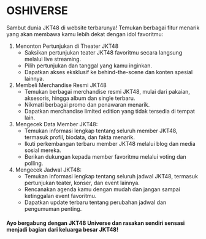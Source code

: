 # OSHIVERSE
Sambut dunia JKT48 di website terbarunya! Temukan berbagai fitur menarik yang akan membawa kamu lebih dekat dengan idol favoritmu:

1. Menonton Pertunjukan di Theater JKT48
    - Saksikan pertunjukan teater JKT48 favoritmu secara langsung melalui live streaming.
    - Pilih pertunjukan dan tanggal yang kamu inginkan.
    - Dapatkan akses eksklusif ke behind-the-scene dan konten spesial lainnya.
2. Membeli Merchandise Resmi JKT48
    - Temukan berbagai merchandise resmi JKT48, mulai dari pakaian, aksesoris, hingga album dan single terbaru.
    - Nikmati berbagai promo dan penawaran menarik.
    - Dapatkan merchandise limited edition yang tidak tersedia di tempat lain.
3. Mengecek Data Member JKT48:
    - Temukan informasi lengkap tentang seluruh member JKT48, termasuk profil, biodata, dan fakta menarik.
    - Ikuti perkembangan terbaru member JKT48 melalui blog dan media sosial mereka.
    - Berikan dukungan kepada member favoritmu melalui voting dan polling.
4. Mengecek Jadwal JKT48:
    - Temukan informasi lengkap tentang seluruh jadwal JKT48, termasuk pertunjukan teater, konser, dan event lainnya.
    - Rencanakan agenda kamu dengan mudah dan jangan sampai ketinggalan event favoritmu.
    - Dapatkan update terbaru tentang perubahan jadwal dan pengumuman penting.

#### Ayo bergabung dengan JKT48 Universe dan rasakan sendiri sensasi menjadi bagian dari keluarga besar JKT48!